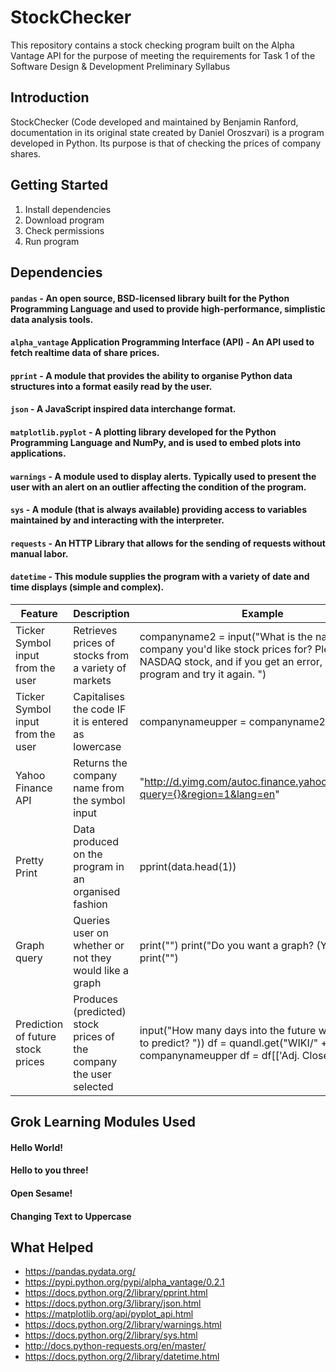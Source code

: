 # StockChecker

This repository contains a stock checking program built on the Alpha Vantage API for the purpose of meeting the requirements for Task 1 of the Software Design &amp; Development Preliminary Syllabus

## Introduction
StockChecker (Code developed and maintained by Benjamin Ranford, documentation in its original state created by Daniel Oroszvari) is a program developed in Python. Its purpose is that of checking the prices of company shares.

## Getting Started
1. Install dependencies
2. Download program
3. Check permissions
4. Run program



## Dependencies
#### `pandas` - An open source, BSD-licensed library built for the Python Programming Language and used to provide high-performance, simplistic data analysis tools.

#### `alpha_vantage` Application Programming Interface (API) - An API used to fetch realtime data of share prices.

#### `pprint` - A module that provides the ability to organise Python data structures into a format easily read by the user.

#### `json` - A JavaScript inspired data interchange format.

#### `matplotlib.pyplot` - A plotting library developed for the Python Programming Language and NumPy, and is used to embed plots into applications.

#### `warnings` - A module used to display alerts. Typically used to present the user with an alert on an outlier affecting the condition of the program.

#### `sys` - A module (that is always available) providing access to variables maintained by and interacting with the interpreter.

#### `requests` - An HTTP Library that allows for the sending of requests without manual labor.

#### `datetime` - This module supplies the program with a variety of date and time displays (simple and complex).

|     Feature    |  Description  |    Example   |
|----------------|---------------|--------------|
|   Ticker Symbol input from the user             |   Retrieves prices of stocks from a variety of markets             |  companyname2 = input("What is the name of the company you'd like stock prices for? Please input a NASDAQ stock, and if you get an error, break the program and try it again. ")      |
|Ticker Symbol input from the user               |Capitalises the code IF it is entered as lowercase               |companynameupper = companyname2.upper()              |
|Yahoo Finance API                 |Returns the company name from the symbol input               |"http://d.yimg.com/autoc.finance.yahoo.com/autoc?query={}&region=1&lang=en"              |
|Pretty Print                 |Data produced on the program in an organised fashion               |pprint(data.head(1))              |
|Graph query     |Queries user on whether or not they would like a graph|print("") print("Do you want a graph? (Y/N)") print("")|
|Prediction of future stock prices|Produces (predicted) stock prices of the company the user selected               | input("How many days into the future would you like to predict? ")) df = quandl.get("WIKI/" + companynameupper df = df[['Adj. Close']]|

## Grok Learning Modules Used
#### Hello World!
#### Hello to you three!
#### Open Sesame!
#### Changing Text to Uppercase

## What Helped
* https://pandas.pydata.org/
* https://pypi.python.org/pypi/alpha_vantage/0.2.1
* https://docs.python.org/2/library/pprint.html
* https://docs.python.org/3/library/json.html
* https://matplotlib.org/api/pyplot_api.html
* https://docs.python.org/2/library/warnings.html
* https://docs.python.org/2/library/sys.html
* http://docs.python-requests.org/en/master/
* https://docs.python.org/2/library/datetime.html
